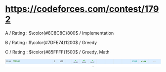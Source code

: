 # https://codeforces.com/contest/1792

A / Rating : $\color{#8C8C8C}800$ / Implementation

B / Rating : $\color{#7DFE74}1200$ / Greedy

C / Rating : $\color{#85FFFF}1500$ / Greedy, Math

![My Image](https://github.com/kss418/Codeforces/blob/main/Images/Edu142.png)
